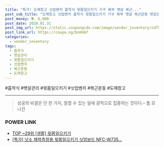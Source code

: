 ```yaml
--- 
title: "특가! 도매창고 싯업벤치 흡착식 윗몸일으키기 기구 복부 뱃살 복근..." 
post_sub_title: "도매창고 싯업벤치 흡착식 윗몸일으키기 기구 복부 뱃살 복근운동 뱃살관리, 흡착식 윗몸일으키기 - 블랙" 
post_money: ₩. 6,800 
post_date: 2020.01.31 
post_img_url: https://static.coupangcdn.com/image/vendor_inventory/cd75/0827cb055e94b1011b379762314eac389392672fe0f9bc1d8a223b5ce665.jpg 
post_link_url: https://coupa.ng/bnHVA7 
categories: 
  - vendor_inventory 
tags: 
  - 흡착식 
  - 뱃살관리 
  - 윗몸일으키기 
  - 싯업벤치 
  - 복근운동 
  - 도매창고 
--- 
```

  #흡착식 #뱃살관리 #윗몸일으키기 #싯업벤치 #복근운동 #도매창고 
<hr> 

> 성공의 비결은 단 한 가지, 잘할 수 있는 일에 광적으로 집중하는 것이다.–  톰 모나건 


### POWER LINK

* <a href="https://blog.naver.com/an0733/221790886718" target="_blank"> TOP ~29위 [생활] 윗몸일으키기</a>
* <a href="https://blog.naver.com/santokki14/221791040141" target="_blank">[특가] 낫소 체력측정용 윗몸일으키기 싯업보드 NFC-W735...</a>

